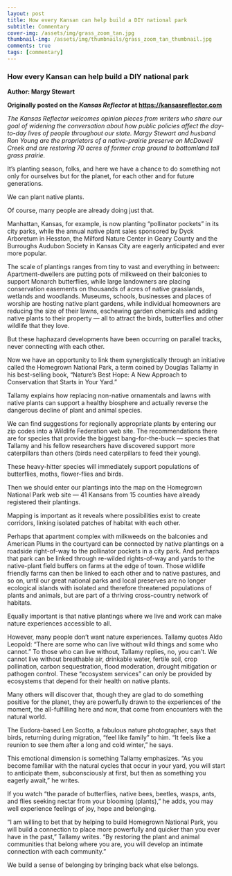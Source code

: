 ```yaml
---
layout: post
title: How every Kansan can help build a DIY national park
subtitle: Commentary
cover-img: /assets/img/grass_zoom_tan.jpg
thumbnail-img: /assets/img/thumbnails/grass_zoom_tan_thumbnail.jpg
comments: true
tags: [commentary]
---
```


### How every Kansan can help build a DIY national park
**Author: Margy Stewart**

**Originally posted on the *Kansas Reflector* at https://kansasreflector.com**

*The Kansas Reflector welcomes opinion pieces from writers who share our goal of widening the conversation about how public policies affect the day-to-day lives of people throughout our state. Margy Stewart and husband Ron Young are the proprietors of a native-prairie preserve on McDowell Creek and are restoring 70 acres of former crop ground to bottomland tall grass prairie.*

It’s planting season, folks, and here we have a chance to do something not only for ourselves but for the planet, for each other and for future generations.

We can plant native plants.

Of course, many people are already doing just that.

Manhattan, Kansas, for example, is now planting “pollinator pockets” in its city parks, while the annual native plant sales sponsored by Dyck Arboretum in Hesston, the Milford Nature Center in Geary County and the Burroughs Audubon Society in Kansas City are eagerly anticipated and ever more popular.

The scale of plantings ranges from tiny to vast and everything in between: Apartment-dwellers are putting pots of milkweed on their balconies to support Monarch butterflies, while large landowners are placing conservation easements on thousands of acres of native grasslands, wetlands and woodlands. Museums, schools, businesses and places of worship are hosting native plant gardens, while individual homeowners are reducing the size of their lawns, eschewing garden chemicals and adding native plants to their property — all to attract the birds, butterflies and other wildlife that they love.

But these haphazard developments have been occurring on parallel tracks, never connecting with each other.

Now we have an opportunity to link them synergistically through an initiative called the Homegrown National Park, a term coined by Douglas Tallamy in his best-selling book,   “Nature’s Best Hope: A New Approach to Conservation that Starts in Your Yard.”

Tallamy explains how replacing non-native ornamentals and lawns with native plants can support a healthy biosphere and actually reverse the dangerous decline of plant and animal species.

We can find suggestions for regionally appropriate plants by entering our zip codes into a Wildlife Federation web site. The recommendations there are for species that provide the biggest bang-for-the-buck — species that Tallamy and his fellow researchers have discovered support more caterpillars than others (birds need caterpillars to feed their young).

These heavy-hitter species will immediately support populations of butterflies, moths, flower-flies and birds.

Then we should enter our plantings into the map on the Homegrown National Park web site — 41 Kansans from 15 counties have already registered their plantings.

Mapping is important as it reveals where possibilities exist to create corridors, linking isolated patches of habitat with each other.

Perhaps that apartment complex with milkweeds on the balconies and American Plums in the courtyard can be connected by native plantings on a roadside right-of-way to the pollinator pockets in a city park. And perhaps that park can be linked through re-wilded rights-of-way and yards to the native-plant field buffers on farms at the edge of town. Those wildlife friendly farms can then be linked to each other and to native pastures, and so on, until our great national parks and local preserves are no longer ecological islands with isolated and therefore threatened populations of plants and animals, but are part of a thriving cross-country network of habitats.

Equally important is that native plantings where we live and work can make nature experiences accessible to all.

However, many people don’t want nature experiences. Tallamy quotes Aldo Leopold: “There are some who can live without wild things and some who cannot.” To those who can live without, Tallamy replies, no, you can’t. We cannot live without breathable air, drinkable water,  fertile soil, crop pollination, carbon sequestration, flood moderation, drought mitigation or pathogen control. These “ecosystem services” can only be provided by ecosystems that depend for their health on native plants.

Many others will discover that, though they are glad to do something positive for the planet, they are powerfully drawn to the experiences of the moment, the all-fulfilling here and now, that come from encounters with the natural world.

The Eudora-based Len Scotto, a fabulous nature photographer, says that birds, returning during migration, “feel like family” to him. “It feels like a reunion to see them after a long and cold winter,” he says.

This emotional dimension is something Tallamy emphasizes. “As you become familiar with the natural cycles that occur in your yard, you will start to anticipate them, subconsciously at first, but then as something you eagerly await,” he writes.

If you watch “the parade of butterflies, native bees, beetles, wasps, ants, and flies seeking nectar from your blooming (plants),” he adds, you may well experience feelings of joy, hope and belonging.

“I am willing to bet that by helping to build Homegrown National Park, you will build a connection to place more powerfully and quicker than you ever have in the past,” Tallamy writes. “By restoring the plant and animal communities that belong where you are, you will develop an intimate connection with each community.”

We build a sense of belonging by bringing back what else belongs.
